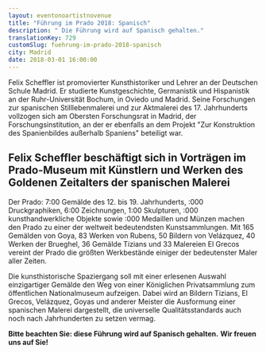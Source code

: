 ```yaml
---
layout: eventonoartistnovenue
title: "Führung im Prado 2018: Spanisch"
description: " Die Führung wird auf Spanisch gehalten."
translationKey: 729
customSlug: fuehrung-im-prado-2018-spanisch
city: Madrid
date: 2018-03-01 16:00:00
---
```


Felix Scheffler ist promovierter Kunsthistoriker und Lehrer an der Deutschen Schule Madrid. Er studierte Kunstgeschichte, Germanistik und Hispanistik an der Ruhr-Universität Bochum, in Oviedo und Madrid. Seine Forschungen zur spanischen Stilllebenmalerei und zur Aktmalerei des 17. Jahrhunderts vollzogen sich am Obersten Forschungsrat in Madrid, der Forschungsinstitution, an der er ebenfalls an dem Projekt "Zur Konstruktion des Spanienbildes außerhalb Spaniens" beteiligt war.

<h2>Felix Scheffler beschäftigt sich in Vorträgen im Prado-Museum mit Künstlern und Werken des Goldenen Zeitalters der spanischen Malerei</h2>

Der Prado: 7:00 Gemälde des 12. bis 19. Jahrhunderts, :000 Druckgraphiken, 6:00 Zeichnungen, 1:00 Skulpturen, :000 kunsthandwerkliche Objekte sowie :000 Medaillen und Münzen machen den Prado zu einer der weltweit bedeutendsten Kunstsammlungen. Mit 165 Gemälden von Goya, 83 Werken von Rubens, 50 Bildern von Velázquez, 40 Werken der Brueghel, 36 Gemälde Tizians und 33 Malereien El Grecos vereint der Prado die größten Werkbestände einiger der bedeutenster Maler aller Zeiten.

Die kunsthistorische Spaziergang soll mit einer erlesenen Auswahl einzigartiger Gemälde den Weg von einer Königlichen Privatsammlung zum öffentlichen Nationalmuseum aufzeigen. Dabei wird an Bildern Tizians, El Grecos, Velázquez, Goyas und anderer Meister die Ausformung einer spanischen Malerei dargestellt, die universelle Qualitätsstandards auch noch nach Jahrhunderten zu setzen vermag.

<strong>Bitte beachten Sie: diese Führung wird auf Spanisch gehalten.</strong> <strong>Wir freuen uns auf Sie!</strong>
